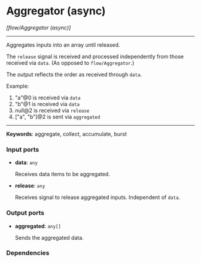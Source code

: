 # Aggregator (async)

_[flow/Aggregator (async)]_

---

Aggregates inputs into an array until released.  
  
The `release` signal is received and processed independently from those received via `data`. (As opposed to `flow/Aggregator`.)  
  
The output reflects the order as received through `data`.   
  
Example:  
1. "a"@0 is received via `data`  
2. "b"@1 is received via `data`  
3. null@2 is received via `release`  
5. ["a", "b"]@2 is sent via `aggregated`  

---

__Keywords__: aggregate, collect, accumulate, burst

### Input ports

* __data__: ` any `

    Receives data items to be aggregated.  


* __release__: ` any `

    Receives signal to release aggregated inputs. Independent of `data`.  

### Output ports

* __aggregated__: ` any[] `

    Sends the aggregated data.  

### Dependencies





